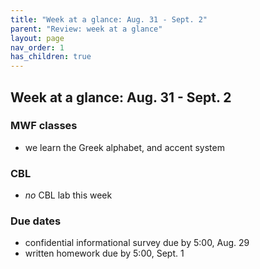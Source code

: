 ```yaml
---
title: "Week at a glance: Aug. 31 - Sept. 2"
parent: "Review: week at a glance"
layout: page
nav_order: 1
has_children: true
---
```




## Week at a glance: Aug. 31 - Sept. 2

### MWF classes

- we learn the Greek alphabet, and accent system


### CBL

- *no* CBL lab this week

### Due dates

- confidential informational survey due by 5:00, Aug. 29
- written homework due by 5:00, Sept. 1